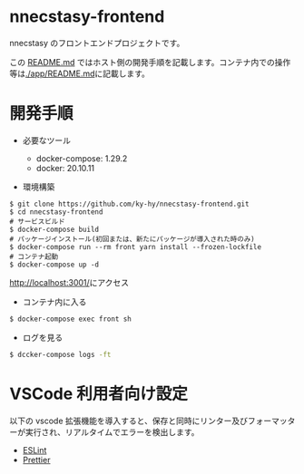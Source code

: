 # nnecstasy-frontend

nnecstasy のフロントエンドプロジェクトです。

この [README.md](./README.md) ではホスト側の開発手順を記載します。コンテナ内での操作等は[./app/README.md](./app/README.md)に記載します。

# 開発手順

- 必要なツール

  - docker-compose: 1.29.2
  - docker: 20.10.11

- 環境構築

```shell
$ git clone https://github.com/ky-hy/nnecstasy-frontend.git
$ cd nnecstasy-frontend
# サービスビルド
$ docker-compose build
# パッケージインストール(初回または、新たにパッケージが導入された時のみ)
$ docker-compose run --rm front yarn install --frozen-lockfile
# コンテナ起動
$ docker-compose up -d
```

[http://localhost:3001/](http://localhost:3001/)にアクセス

- コンテナ内に入る

```sh
$ docker-compose exec front sh
```

- ログを見る

```sh
$ dccker-compose logs -ft
```

# VSCode 利用者向け設定

以下の vscode 拡張機能を導入すると、保存と同時にリンター及びフォーマッターが実行され、リアルタイムでエラーを検出します。

- [ESLint](https://marketplace.visualstudio.com/items?itemName=dbaeumer.vscode-eslint)
- [Prettier](https://marketplace.visualstudio.com/items?itemName=esbenp.prettier-vscode)
